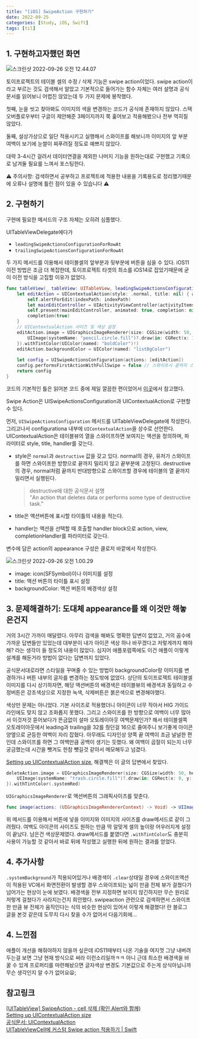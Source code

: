 ```yaml
---
title: "[iOS] SwipeAction 구현하기"
date: 2022-09-25
categories: [Study, iOS, Swift]
tags: [til]
---
```


## 1. 구현하고자했던 화면

![스크린샷 2022-09-26 오전 12.44.07](https://user-images.githubusercontent.com/109815324/192590989-1fed504a-ec9a-43f3-90f2-e7565a36f2d0.png)

토이프로젝트의 테이블 셀의 수정 / 삭제 기능은 swipe action이었다. swipe action이라고 부르는 것도 검색해서 알았고 기본적으로 들어가는 함수 자체는 여러 설명과 공식문서를 읽어보니 어렵진 않았는데 두 가지 문제에 봉착했다.

첫째, 눈을 씻고 찾아봐도 이미지의 색을 변경하는 코드가 공식에 존재하지 않았다. 스택오버플로우부터 구글이 제안해준 3페이지까지 쭉 훑어보고 적용해봤으나 전부 먹히질 않았다.

둘째, 설상가상으로 일단 적용시키고 실행해서 스와이프를 해보니까 이미지의 앞 부분 여백이 보기에 눈쌀이 찌푸려질 정도로 예쁘지 않았다.

대략 3-4시간 걸려서 데이터연결을 제외한 나머지 기능을 원하는대로 구현했고 기록으로 남겨둘 필요를 느껴서 포스팅한다.

⚠️ 주의사항: 검색하면서 공부하고 프로젝트에 적용한 내용을 기록용도로 정리했기때문에 오류나 설명에 틀린 점이 있을 수 있습니다 ⚠️



## 2. 구현하기

구현에 필요한 메서드의 구조 자체는 오히려 심플했다.

UITableViewDelegate에다가

-   `leadingSwipeActionsConfigurationForRowAt`
-   `trailingSwipeActionsConfigurationForRowAt`

두 가지 메서드를 이용해서 테이블셀의 앞부분과 뒷부분에 버튼을 심을 수 있다. iOS11 이전 방법은 조금 더 복잡한데, 토이프로젝트 타겟의 최소를 iOS14로 잡았기때문에 굳이 이전 방식을 고집할 이유가 없었다.

```swift
func tableView(_ tableView: UITableView, leadingSwipeActionsConfigurationForRowAt indexPath: IndexPath) -> UISwipeActionsConfiguration? {
    let editAction = UIContextualAction(style: .normal, title: nil) { action, view, completion in
        self.alertForEdit(indexPath: indexPath)                                                 
        let mainEditController = UIActivityViewController(activityItems: [dateText], applicationActivities: nil)
        self.present(mainEditController, animated: true, completion: nil)
        completion(true)
    }
    // UIContextualAction 사이즈 및 색상 설정
    editAction.image = UIGraphicsImageRenderer(size: CGSize(width: 50, height: 50)).image(actions: { _ in
        UIImage(systemName: "pencil.circle.fill")?.draw(in: CGRect(x: 10, y: 0, width: 40, height: 40))
    }).withTintColor(UIColor(named: "boldColor")!)
    editAction.backgroundColor = UIColor(named: "listBgColor")
        
    let config = UISwipeActionsConfiguration(actions: [editAction])
    config.performsFirstActionWithFullSwipe = false // 스와이프시 끝까지 스와이프 불가능하게 설정
    return config
}
```

코드의 기본적인 틀은 읽어본 코드 중에 제일 깔끔한 편이었어서 [이곳](https://hasensprung.tistory.com/m/95)에서 참고했다.

Swipe Action은 UISwipeActionsConfiguration과 UIContextualAction로 구현할 수 있다.

먼저, `UISwipeActionsConfiguration` 메서드를 UITableViewDelegate에 작성한다. 그리고나서 configurationa 내부에 `UIContextualAction`을 상수로 선언한다. UIContextualAction은 테이블뷰의 열을 스와이프하면 보여지는 액션을 정의하며, 파라미터로 style, title, handler를 갖는다.

-   style은 `normal`과 `destructive` 값을 갖고 있다. normal의 경우, 유저가 스와이프를 하면 스와이프한 방향으로 끝까지 밀리지 않고 끝부분에 고정된다. destructive의 경우, normal처럼 끝까지 반대방향으로 스와이프할 경우에 테이블의 열 끝까지 밀리면서 실행된다.

    >   destructive에 대한 공식문서 설명  
    >   "An action that deletes data or performs some type of destructive task."

-   title은 액션버튼에 표시할 타이틀의 내용을 적는다.

-   handler는 액션을 선택할 때 호출할 handler block으로 action, view, completionHandler를 파라미터로 갖는다. 

변수에 담은 action의 appearance 구성은 클로저 바깥에서 작성한다.

![스크린샷 2022-09-26 오전 1.00.29](https://user-images.githubusercontent.com/109815324/192591002-0c13bc0e-cafa-4346-b1c5-995ce0659611.png)

-   image: icon(SFSymbol)이나 이미지를 설정
-   title: 액션 버튼의 타이틀 표시 설정
-   backgroundColor: 액션 버튼의 배경색상 설정



## 3. 문제해결하기: 도대체 appearance를 왜 이것만 해놓은건지

거의 3시간 가까이 매달렸다. 아무리 검색을 해봐도 명확한 답변이 없었고, 거의 꼼수에 가까운 답변들만 있었는데 대부분이 내가 아이콘 색상 하나 바꾸겠다고 저렇게까지 해야해? 라는 생각이 들 정도의 내용이 많았다. 심지어 애플포럼쪽에도 이건 애플이 이렇게 설계를 해둔거라 방법이 없다는 답변까지 있었다.

공식문서대로라면 스타일을 꾸며줄 수 있는 방법이 backgroundColor랑 이미지를 변경하거나 버튼 내부의 글자를 변경하는 정도밖에 없었다. 상단의 토이프로젝트 테이블셀 이미지를 다시 상기하자면, 해당 액션버튼의 배경색은 테이블뷰의 배경색과 동일하고 수정버튼은 강조색상으로 지정한 녹색, 삭제버튼은 붉은색으로 변경해야했다.

색상만 문제는 아니었다. 기본 사이즈로 적용했더니 아이콘이 너무 작아서 HIG 가이드라인에도 맞지 않고 조화롭지 못했다. 그리고 스와이프를 한 방향으로 여백이 너무 많아서 이것저것 뜯어보다가 뜬금없이 설마 오토레이아웃 여백문제인가? 해서 테이블셀쪽 오토레이아웃에서 leading과 trailing을 32를 줬던걸 16으로 줄여주니 보기좋게 아이콘 양옆으로 균등한 여백이 자리 잡혔다. 아무래도 디자인상 양쪽 끝 여백이 조금 널널한 편인데 스와이프를 하면 그 여백만큼 공백이 생기는 듯했다. 왜 여백이 곱절이 되는지 너무 궁금했는데 시간을 뺏겨도 한참 뺏길것 같아서 메모해두고 넘겼다.

[Setting up UIContextualAction size](https://stackoverflow.com/questions/48672723/setting-up-uicontextualaction-size), 해결책은 이 글의 답변에서 찾았다.

```swift
deleteAction.image = UIGraphicsImageRenderer(size: CGSize(width: 50, height: 50)).image(actions: { _ in
    UIImage(systemName: "trash.circle.fill")?.draw(in: CGRect(x: 0, y: 0, width: 40, height: 40))
}).withTintColor(.systemRed)
```

`UIGraphicsImageRenderer`로 액션버튼의 그래픽사이즈를 맞춘다.

```swift
func image(actions: (UIGraphicsImageRendererContext) -> Void) -> UIImage
```

위 메서드를 이용해서 버튼에 넣을 이미지와 이미지의 사이즈를 draw메서드로 같이 그려줬다. 여백도 아이콘의 사이즈도 원하는 만큼 딱 알맞게 셀의 높이랑 어우러지게 설정이 끝났다. 남은건 색상문제였다. draw메서드를 붙였다면 `.withTintColor`도 충분히 사용이 가능할 것 같아서 바로 뒤에 작성했고 실행한 뒤에 원하는 결과를 얻었다.



## 4. 추가사항

`.systemBackground`가 적용되어있거나 배경색이 `.clear`상태일 경우에 스와이프액션이 적용된 VC에서 화면전환이 발생할 경우 스와이프되는 넓이 만큼 전체 뷰가 걸쳤다가 넘어가는 현상이 눈에 보였다. 배경색을 전부 지정하면 보이지 않긴하지만 무슨 원리로 저렇게 걸쳤다가 사라지는건지 희안했다. swipeaction 관련으로 검색하면서 스와이프 한 만큼 뷰 전체가 움직인다는 식의 비슷한 현상이 있어서 이렇게 해결했다! 란 블로그 글을 본것 같은데 도무지 다시 찾을 수가 없어서 다음기회에...



## 4. 느낀점

애플이 개선을 해줘야하지 않을까 싶은데 iOS11때부터 나온 기술을 여지껏 그냥 내버려두는걸 보면 그냥 현재 방식으로 써라 이런소리일까ㅋㅋ 아니 근데 최소한 배경색을 바꿀 수 있게 프로퍼티를 마련해놨으면 글자색상 변경도 기본값으로 주는게 상식아닙니까 무슨 생각인지 알 수가 없어요😦;





## 참고링크

[[UITableView] SwipeAction - cell 삭제 (확인 Alert와 함께)](https://hasensprung.tistory.com/m/95)  
[Setting up UIContextualAction size](https://stackoverflow.com/questions/48672723/setting-up-uicontextualaction-size)  
[공식문서: UIContextualAction](https://developer.apple.com/documentation/uikit/uicontextualaction/)  
[UITableViewCell에 커스텀 Swipe action 적용하기 | Swift](https://velog.io/@dlskawns96/UITableViewCell%EC%97%90-%EC%BB%A4%EC%8A%A4%ED%85%80-Swipe-action-%EC%A0%81%EC%9A%A9%ED%95%98%EA%B8%B0-Swift)